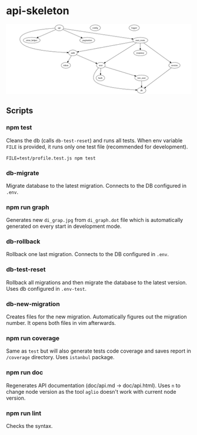 # api-skeleton 

![DI graph](https://github.com/Acro/api-skeleton/blob/master/di_graph.jpg)


## Scripts

### npm test

Cleans the db (calls `db-test-reset`) and runs all tests. When env variable `FILE` is provided, it runs only one test file (recommended for development).

    FILE=test/profile.test.js npm test

### db-migrate

Migrate database to the latest migration. Connects to the DB configured in `.env`.

### npm run graph

Generates new `di_grap.jpg` from `di_graph.dot` file which is automatically generated on every start in development mode.

### db-rollback

Rollback one last migration. Connects to the DB configured in `.env`.

### db-test-reset

Rollback all migrations and then migrate the database to the latest version. Uses db configured in `.env-test`.

### db-new-migration

Creates files for the new migration. Automatically figures out the migration number. It opens both files in vim afterwards.

### npm run coverage

Same as `test` but will also generate tests code coverage and saves report in `/coverage` directory. Uses `istanbul` package.

### npm run doc

Regenerates API documentation (doc/api.md -> doc/api.html). Uses `n` to change node version as the tool `aglio` doesn't work with current node version.

### npm run lint

Checks the syntax.